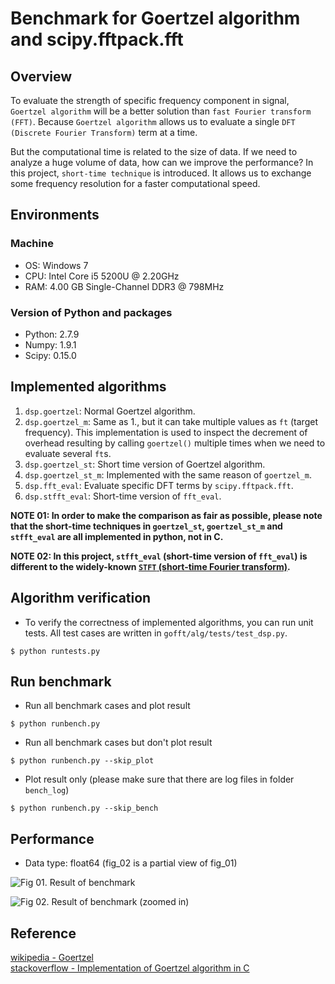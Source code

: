 # Benchmark for Goertzel algorithm and scipy.fftpack.fft

## Overview

To evaluate the strength of specific frequency component in signal, 
`Goertzel algorithm` will be a better solution than 
`fast Fourier transform (FFT)`. Because `Goertzel algorithm` allows us to 
evaluate a single `DFT (Discrete Fourier Transform)` term at a time.

But the computational time is related to the size of data. If we need to analyze 
a huge volume of data, how can we improve the performance? In this project, 
`short-time technique` is introduced. It allows us to exchange some frequency 
resolution for a faster computational speed.


## Environments
### Machine
* OS: Windows 7
* CPU: Intel Core i5 5200U @ 2.20GHz
* RAM: 4.00 GB Single-Channel DDR3 @ 798MHz

### Version of Python and packages
* Python: 2.7.9
* Numpy: 1.9.1
* Scipy: 0.15.0


## Implemented algorithms

1. `dsp.goertzel`: Normal Goertzel algorithm.
2. `dsp.goertzel_m`: Same as 1., but it can take multiple values as `ft` (target 
  frequency). This implementation is used to inspect the decrement of overhead 
  resulting by calling `goertzel()` multiple times when we need to evaluate 
  several `ft`s.
3. `dsp.goertzel_st`: Short time version of Goertzel algorithm.
4. `dsp.goertzel_st_m`: Implemented with the same reason of `goertzel_m`.
5. `dsp.fft_eval`: Evaluate specific DFT terms by `scipy.fftpack.fft`.
6. `dsp.stfft_eval`: Short-time version of `fft_eval`.

**NOTE 01: In order to make the comparison as fair as possible, please note that the 
short-time techniques in `goertzel_st`, `goertzel_st_m` and `stfft_eval` are all 
implemented in python, not in C.**

**NOTE 02: In this project, `stfft_eval` (short-time version of `fft_eval`) is 
different to the widely-known [`STFT` (short-time Fourier transform)][STFT].**


## Algorithm verification

* To verify the correctness of implemented algorithms, you can run unit tests.
  All test cases are written in `gofft/alg/tests/test_dsp.py`.
```shell
$ python runtests.py
```

## Run benchmark

* Run all benchmark cases and plot result
```shell
$ python runbench.py
```

* Run all benchmark cases but don't plot result
```shell
$ python runbench.py --skip_plot
```

* Plot result only (please make sure that there are log files in folder `bench_log`)
```shell
$ python runbench.py --skip_bench
```

## Performance

* Data type: float64 (fig_02 is a partial view of fig_01)

![Fig 01. Result of benchmark][dtype_float64_o]

![Fig 02. Result of benchmark (zoomed in)][dtype_float64_z]


## Reference
[wikipedia - Goertzel](https://en.wikipedia.org/wiki/Goertzel_algorithm)  
[stackoverflow - Implementation of Goertzel algorithm in C](http://stackoverflow.com/questions/11579367)  

[dtype_float64_o]: https://i.imgur.com/vV9pjDE.png
[dtype_float64_z]: https://i.imgur.com/Bw3ohXI.png

[STFT]: https://en.wikipedia.org/wiki/Short-time_Fourier_transform
